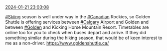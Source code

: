 [2024-01-21 23:03:08](https://mstdn.social/@hill_wanderer/111796432941041427)

<a href="https://mstdn.social/tags/Skiing" class="mention hashtag" rel="tag">#Skiing</a> season is well under way in the <a href="https://mstdn.social/tags/Canadian" class="mention hashtag" rel="tag">#Canadian</a> Rockies, so Golden Shuttle is offering services between <a href="https://mstdn.social/tags/Calgary" class="mention hashtag" rel="tag">#Calgary</a> Airport and Golden and between <a href="https://mstdn.social/tags/Golden" class="mention hashtag" rel="tag">#Golden</a> and Kicking Horse Mountain Resort. Timetables are online too for you to check when buses depart and arrive. If they did something similar during the hiking season, that would be of keen interest to me as a non-driver. <a href="https://www.goldenshuttle.ca/" target="_blank" rel="nofollow noopener noreferrer" translate="no">https://www.<span class="">goldenshuttle.ca/</a>